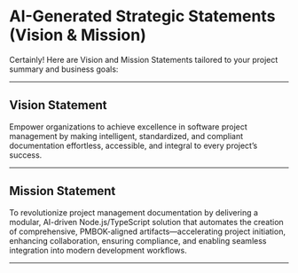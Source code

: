 # AI-Generated Strategic Statements (Vision & Mission)

Certainly! Here are Vision and Mission Statements tailored to your project summary and business goals:

---

## Vision Statement

Empower organizations to achieve excellence in software project management by making intelligent, standardized, and compliant documentation effortless, accessible, and integral to every project’s success.

---

## Mission Statement

To revolutionize project management documentation by delivering a modular, AI-driven Node.js/TypeScript solution that automates the creation of comprehensive, PMBOK-aligned artifacts—accelerating project initiation, enhancing collaboration, ensuring compliance, and enabling seamless integration into modern development workflows.

---